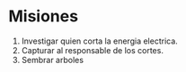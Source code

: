 # Misiones

1. Investigar quien corta la energia electrica.
2. Capturar al responsable de los cortes.
3. Sembrar arboles